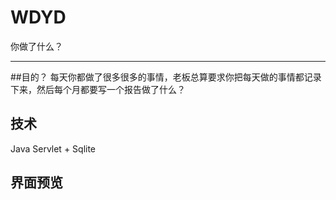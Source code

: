# WDYD 
你做了什么？
<hr/>
##目的？
每天你都做了很多很多的事情，老板总算要求你把每天做的事情都记录下来，然后每个月都要写一个报告做了什么？

## 技术
Java Servlet + Sqlite

## 界面预览

